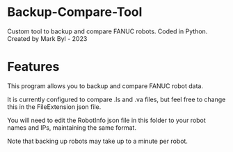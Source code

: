 # Backup-Compare-Tool
Custom tool to backup and compare FANUC robots. Coded in Python.
Created by Mark Byl - 2023

# Features
This program allows you to backup and compare FANUC robot data.

It is currently configured to compare .ls and .va files, but feel free to change this in the FileExtension json file.

You will need to edit the RobotInfo json file in this folder to your robot names and IPs, maintaining the same format.

Note that backing up robots may take up to a minute per robot.
